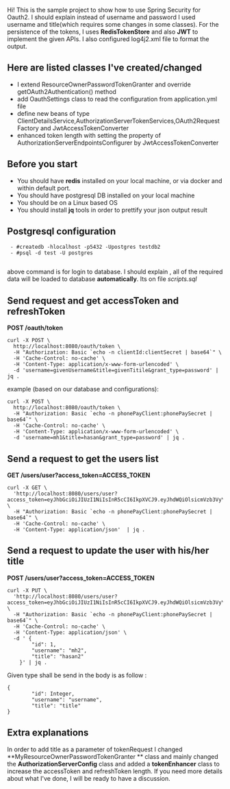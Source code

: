 Hi! This is the sample project to show how to use Spring Security for Oauth2. I should explain instead of username and password
I used username and title(which requires some changes in some classes). For the persistence of the tokens, I uses **RedisTokenStore** and also **JWT** to implement the given APIs. I also configured log4j2.xml file to format the output.

## Here are listed classes I've created/changed 

 - I extend ResourceOwnerPasswordTokenGranter and override getOAuth2Authentication() method 
 - add OauthSettings class to read the configuration from application.yml file
 - define new beans of type ClientDetailsService,AuthorizationServerTokenServices,OAuth2RequestFactory and JwtAccessTokenConverter 
 - enhanced token length with setting the property of AuthorizationServerEndpointsConfigurer by JwtAccessTokenConverter

## Before you start

 - You should have **redis** installed on your local machine, or via docker and within default port.
 - You should have postgresql DB installed on your local machine
 - You should be on a Linux based OS
 - You should install **jq** tools in order to prettify your json output result
 


## Postgresql configuration
```
 - #createdb -hlocalhost -p5432 -Upostgres testdb2	 
 - #psql -d test -U postgres 
 
 ```
above command is for login to database.
I should explain , all of the required data will be loaded to database **automatically**. Its on file *scripts.sql*



## Send request and get accessToken and refreshToken
**POST /oauth/token**
```
curl -X POST \
  http://localhost:8080/oauth/token \
  -H "Authorization: Basic `echo -n clientId:clientSecret | base64`" \
  -H 'Cache-Control: no-cache' \
  -H 'Content-Type: application/x-www-form-urlencoded' \
  -d 'username=givenUsername&title=givenTitile&grant_type=password' | jq .
```
example  (based on our database and configurations):
```
curl -X POST \
  http://localhost:8080/oauth/token \
  -H "Authorization: Basic `echo -n phonePayClient:phonePaySecret | base64`" \
  -H 'Cache-Control: no-cache' \
  -H 'Content-Type: application/x-www-form-urlencoded' \
  -d 'username=mh1&title=hasan&grant_type=password' | jq .
```
## Send a request to get the users list
**GET /users/user?access_token=ACCESS_TOKEN**
```
curl -X GET \
  'http://localhost:8080/users/user?access_token=eyJhbGciOiJIUzI1NiIsInR5cCI6IkpXVCJ9.eyJhdWQiOlsicmVzb3VyY2VfaWQiXSwidXNlcl9uYW1lIjoibWgxIiwic2NvcGUiOlsicmVhZCIsIndyaXRlIiwidHJ1c3QiXSwiZXhwIjoxNTIyNzM2OTg0LCJhdXRob3JpdGllcyI6WyJST0xFX0FETUlOIl0sImp0aSI6IjY4ZTFmZjBjLWUwM2EtNDJkMy1hYjdlLTg5NTA5OWYzOTk1ZCIsImNsaWVudF9pZCI6InBob25lUGF5Q2xpZW50In0.YSNdzBM_FjvutGhMhht9J7VoPbuIhEd8N78t0KrxgAE' \
  -H "Authorization: Basic `echo -n phonePayClient:phonePaySecret | base64`" \
  -H 'Cache-Control: no-cache' \
  -H 'Content-Type: application/json'  | jq .
```

## Send a request to update the user with his/her title
**POST /users/user?access_token=ACCESS_TOKEN**
```
curl -X PUT \
  'http://localhost:8080/users/user?access_token=eyJhbGciOiJIUzI1NiIsInR5cCI6IkpXVCJ9.eyJhdWQiOlsicmVzb3VyY2VfaWQiXSwidXNlcl9uYW1lIjoibWgxIiwic2NvcGUiOlsicmVhZCIsIndyaXRlIiwidHJ1c3QiXSwiZXhwIjoxNTIyNzM2OTg0LCJhdXRob3JpdGllcyI6WyJST0xFX0FETUlOIl0sImp0aSI6IjY4ZTFmZjBjLWUwM2EtNDJkMy1hYjdlLTg5NTA5OWYzOTk1ZCIsImNsaWVudF9pZCI6InBob25lUGF5Q2xpZW50In0.YSNdzBM_FjvutGhMhht9J7VoPbuIhEd8N78t0KrxgAE' \
  -H "Authorization: Basic `echo -n phonePayClient:phonePaySecret | base64`" \
  -H 'Cache-Control: no-cache' \
  -H 'Content-Type: application/json' \
  -d ' {
        "id": 1,
        "username": "mh2",
        "title": "hasan2"
    }' | jq .
```
Given type shall be send in the body is as follow :
```
{
        "id": Integer,
        "username": "username",
        "title": "title"
}
```
## Extra explanations 
In order to add title as a parameter of tokenRequest I changed **MyResourceOwnerPasswordTokenGranter ** class and mainly changed the  **AuthorizationServerConfig** class and added a **tokenEnhancer** class to increase the accessToken and refreshToken length. If you need more details about what I've done, I will be ready to have a discussion.
